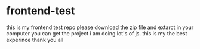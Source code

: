 # frontend-test
this is my frontend test repo
please download the zip file and extarct in your computer you can get the project
i am doing lot's of js. this is my the best experince thank you all

